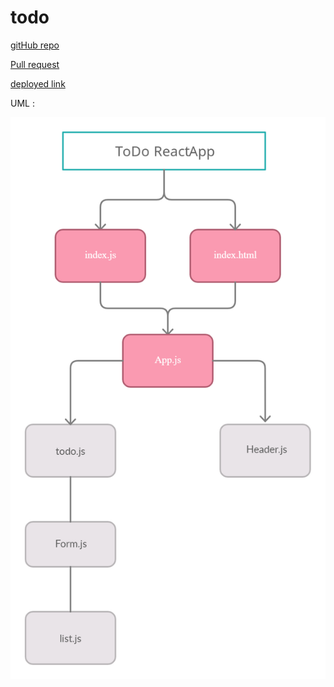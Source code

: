 # todo

[gitHub repo](https://github.com/malakMomani/todo)

[Pull request](https://github.com/malakMomani/todo/pull/1)

[deployed link](https://60cfaeb46d9df77c47b924d7--inspiring-spence-067be7.netlify.app/)

UML :

![uml](todo.png)
